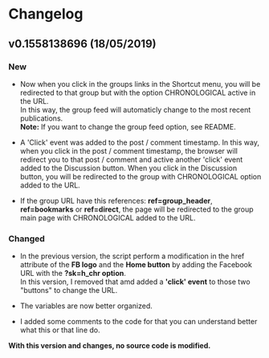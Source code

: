 Changelog
======

## v0.1558138696 (18/05/2019) ##

### New ###
* Now when you click in the groups links in the Shortcut menu, you will be redirected to that group but with the option CHRONOLOGICAL active in the URL.  
  In this way, the group feed will automaticly change to the most recent publications.  
  **Note:** If you want to change the group feed option, see README.

* A 'Click' event was added to the post / comment timestamp. In this way, when you click in the post / comment timestamp, the browser will redirect you to that post / comment and active another 'click' event added to the Discussion button.
  When you click in the Discussion button, you will be redirected to the group with CHRONOLOGICAL option added to the URL.

* If the group URL have this references: **ref=group_header**, **ref=bookmarks** or **ref=direct**, the page will be redirected to the group main page with CHRONOLOGICAL added to the URL.

### Changed ###
* In the previous version, the script perform a modification in the href attribute of the **FB logo** and the **Home button** by adding the Facebook URL with the **?sk=h_chr option**.  
  In this version, I removed that amd added a **'click' event** to those two "buttons" to change the URL.  

* The variables are now better organized.

* I added some comments to the code for that you can understand better what this or that line do.

**With this version and changes, no source code is modified.**
